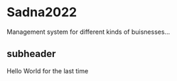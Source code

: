 # Sadna2022

Management system for different kinds of buisnesses...

## subheader

Hello World for the last time